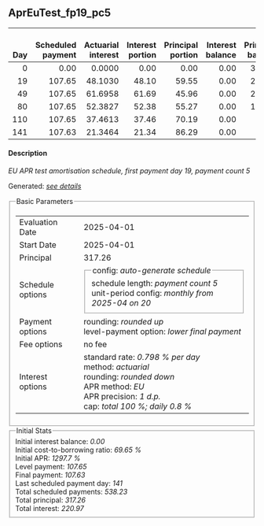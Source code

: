 <h2>AprEuTest_fp19_pc5</h2>
<table>
    <thead style="vertical-align: bottom;">
        <th style="text-align: right;">Day</th>
        <th style="text-align: right;">Scheduled payment</th>
        <th style="text-align: right;">Actuarial interest</th>
        <th style="text-align: right;">Interest portion</th>
        <th style="text-align: right;">Principal portion</th>
        <th style="text-align: right;">Interest balance</th>
        <th style="text-align: right;">Principal balance</th>
        <th style="text-align: right;">Total actuarial interest</th>
        <th style="text-align: right;">Total interest</th>
        <th style="text-align: right;">Total principal</th>
    </thead>
    <tr style="text-align: right;">
        <td class="ci00">0</td>
        <td class="ci01" style="white-space: nowrap;">0.00</td>
        <td class="ci02">0.0000</td>
        <td class="ci03">0.00</td>
        <td class="ci04">0.00</td>
        <td class="ci05">0.00</td>
        <td class="ci06">317.26</td>
        <td class="ci07">0.0000</td>
        <td class="ci08">0.00</td>
        <td class="ci09">0.00</td>
    </tr>
    <tr style="text-align: right;">
        <td class="ci00">19</td>
        <td class="ci01" style="white-space: nowrap;">107.65</td>
        <td class="ci02">48.1030</td>
        <td class="ci03">48.10</td>
        <td class="ci04">59.55</td>
        <td class="ci05">0.00</td>
        <td class="ci06">257.71</td>
        <td class="ci07">48.1030</td>
        <td class="ci08">48.10</td>
        <td class="ci09">59.55</td>
    </tr>
    <tr style="text-align: right;">
        <td class="ci00">49</td>
        <td class="ci01" style="white-space: nowrap;">107.65</td>
        <td class="ci02">61.6958</td>
        <td class="ci03">61.69</td>
        <td class="ci04">45.96</td>
        <td class="ci05">0.00</td>
        <td class="ci06">211.75</td>
        <td class="ci07">109.7987</td>
        <td class="ci08">109.79</td>
        <td class="ci09">105.51</td>
    </tr>
    <tr style="text-align: right;">
        <td class="ci00">80</td>
        <td class="ci01" style="white-space: nowrap;">107.65</td>
        <td class="ci02">52.3827</td>
        <td class="ci03">52.38</td>
        <td class="ci04">55.27</td>
        <td class="ci05">0.00</td>
        <td class="ci06">156.48</td>
        <td class="ci07">162.1815</td>
        <td class="ci08">162.17</td>
        <td class="ci09">160.78</td>
    </tr>
    <tr style="text-align: right;">
        <td class="ci00">110</td>
        <td class="ci01" style="white-space: nowrap;">107.65</td>
        <td class="ci02">37.4613</td>
        <td class="ci03">37.46</td>
        <td class="ci04">70.19</td>
        <td class="ci05">0.00</td>
        <td class="ci06">86.29</td>
        <td class="ci07">199.6428</td>
        <td class="ci08">199.63</td>
        <td class="ci09">230.97</td>
    </tr>
    <tr style="text-align: right;">
        <td class="ci00">141</td>
        <td class="ci01" style="white-space: nowrap;">107.63</td>
        <td class="ci02">21.3464</td>
        <td class="ci03">21.34</td>
        <td class="ci04">86.29</td>
        <td class="ci05">0.00</td>
        <td class="ci06">0.00</td>
        <td class="ci07">220.9892</td>
        <td class="ci08">220.97</td>
        <td class="ci09">317.26</td>
    </tr>
</table>
<h4>Description</h4>
<p><i>EU APR test amortisation schedule, first payment day 19, payment count 5</i></p>
<p>Generated: <i><a href="../GeneratedDate.html">see details</a></i></p>
<fieldset><legend>Basic Parameters</legend>
<table>
    <tr>
        <td>Evaluation Date</td>
        <td>2025-04-01</td>
    </tr>
    <tr>
        <td>Start Date</td>
        <td>2025-04-01</td>
    </tr>
    <tr>
        <td>Principal</td>
        <td>317.26</td>
    </tr>
    <tr>
        <td>Schedule options</td>
        <td>
            <fieldset>
                <legend>config: <i>auto-generate schedule</i></legend>
                <div>schedule length: <i><i>payment count</i> 5</i></div>
                <div>unit-period config: <i>monthly from 2025-04 on 20</i></div>
            </fieldset>
        </td>
    </tr>
    <tr>
        <td>Payment options</td>
        <td>
            <div>
                <div>rounding: <i>rounded up</i></div>
                <div>level-payment option: <i>lower&nbsp;final&nbsp;payment</i></div>
            </div>
        </td>
    </tr>
    <tr>
        <td>Fee options</td>
        <td>no fee
        </td>
    </tr>
    <tr>
        <td>Interest options</td>
        <td>
            <div>
                <div>standard rate: <i>0.798 % per day</i></div>
                <div>method: <i>actuarial</i></div>
                <div>rounding: <i>rounded down</i></div>
                <div>APR method: <i>EU</i></div>
                <div>APR precision: <i>1 d.p.</i></div>
                <div>cap: <i>total 100 %; daily 0.8 %</div>
            </div>
        </td>
    </tr>
</table></fieldset>
<fieldset><legend>Initial Stats</legend>
<div>
    <div>Initial interest balance: <i>0.00</i></div>
    <div>Initial cost-to-borrowing ratio: <i>69.65 %</i></div>
    <div>Initial APR: <i>1297.7 %</i></div>
    <div>Level payment: <i>107.65</i></div>
    <div>Final payment: <i>107.63</i></div>
    <div>Last scheduled payment day: <i>141</i></div>
    <div>Total scheduled payments: <i>538.23</i></div>
    <div>Total principal: <i>317.26</i></div>
    <div>Total interest: <i>220.97</i></div>
</div></fieldset>